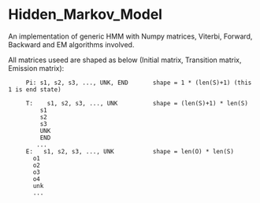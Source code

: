 # Hidden_Markov_Model
An implementation of generic HMM with Numpy matrices, Viterbi, Forward, Backward and EM algorithms involved.

All matrices useed are shaped as below (Initial matrix, Transition matrix, Emission matrix):


         Pi: s1, s2, s3, ..., UNK, END       shape = 1 * (len(S)+1) (this 1 is end state)

         T:    s1, s2, s3, ..., UNK          shape = (len(S)+1) * len(S)
             s1
             s2
             s3
             UNK
             END
            ...
         E:   s1, s2, s3, ..., UNK           shape = len(O) * len(S)
           o1
           o2
           o3
           o4
           unk
           ...
